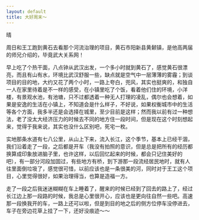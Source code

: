 ```yaml
---
layout: default
title: 大好周末～
---
```


晴

周日和王工跑到黄石去看那个河流治理的项目，黄石市阳新县黄颡镇，是他高两届的师兄介绍的，毕竟武大关系网！

早上吃了个热干面，八点钟从武汉出发，一个多小时就到黄石了，感觉黄石很漂亮，而且有山有水，环境比武汉舒服一些，缺点就是空气中一层薄薄的雾霾；到谈项目的目的地，大约又花了两个小时，一路上夸白，兜风，其实也挺爽的，和独自一人在家里待着是不一样的感受，在小镇里吃了个饭，看着他们住的环境，小洋楼，有景观水池，有池塘，只不过都透着一种无人打理的凌乱，偶尔也会想着，如果是安逸的生活在小镇上，不知道会是什么样子，不好说，如果权衡城市中的生活等各个方面，我多半还是会选择在城里，至少目前是这样；然而我以前有过一种想法，老了没太大经济压力的时候去不同的地方住一段时间，但是现在这个时刻想起来，觉得于我来说，其实也没什么区别吧，死宅一枚。

实地那条水道有七八公里，从山上下来，流入长江，这个季节，基本上已经干涸，我们沿着走了一段，之后都是开车（我没有拍照的意识，但是总是把所有的经历都换算成印象放进脑子里，也许这样，以后回忆起来的时候，都会只记住美好的吧），有一部分河段加固过，有些地方有桥，到下游那一段流经居民地时，就有人往里面倒垃圾了，感觉很可惜，以前应该也是一条很美的河，同时对于王工这个项目，心里觉得很好，如果治理得当，也算是造福一方。

走了一段之后我迷迷糊糊在车上睡着了，醒来的时候已经到了回去的路上了，经过长江边上那一段路的时候，我总是心里很开心，应该也是更向往自然一些吧。高速那一段换我开的车，一路上还可以啦，但是到目的地之后的侧方位停车没停进去，车子在旁边花草上挂了一下，还好没痕迹～～